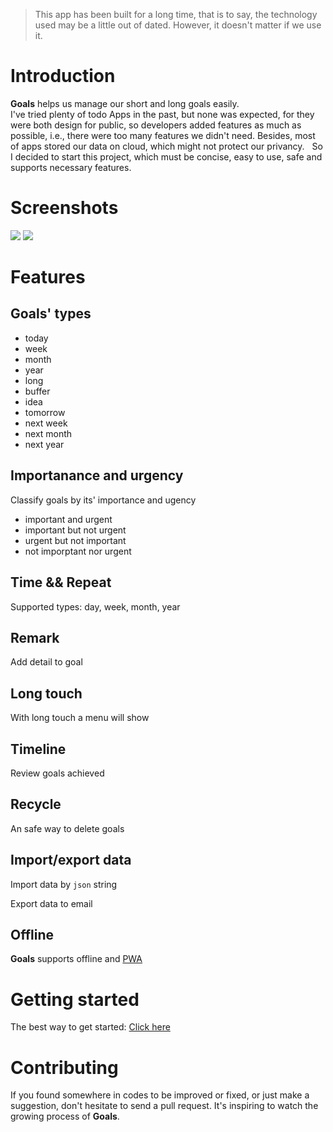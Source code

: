 > This app has been built for a long time, that is to say, the technology used may be a little out of dated. However, it doesn't matter if we use it.

# Introduction
**Goals** helps us manage our short and long goals easily.  
I've tried plenty of todo Apps in the past, but none was expected, for they were both design for public, so developers added features as much as possible, i.e., there were too many features we didn't need. Besides, most of apps stored our data on cloud, which might not protect our privancy.  
So I decided to start this project, which must be concise, easy to use, safe and supports necessary features.

# Screenshots
![](https://sf-terry.github.io/images/localhost-3000-app-(iPhone%206%20Plus).png)
![](https://sf-terry.github.io/images/localhost-3000-app-(iPhone%206%20Plus)%20(4).png)

# Features
## Goals' types
* today
* week
* month
* year
* long
* buffer
* idea
* tomorrow
* next week
* next month
* next year


## Importanance and urgency 
Classify goals by its' importance and ugency
* important and urgent
* important but not urgent
* urgent but not important
* not imporptant nor urgent

## Time && Repeat
Supported types: day, week, month, year


## Remark 
Add detail to goal


## Long touch
With long touch a menu will show


## Timeline
Review goals achieved


## Recycle
An safe way to delete goals

## Import/export data
Import data by `json` string

Export data to email


## Offline
**Goals** supports offline and [PWA](https://en.wikipedia.org/wiki/Progressive_web_app)



# Getting started
The best way to get started:  [Click here](https://sf-terry.github.io/goals)


# Contributing
If you found somewhere in codes to be improved or fixed, or just make a suggestion, don't hesitate to send a pull request. It's inspiring to watch the growing process of **Goals**.  
